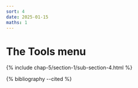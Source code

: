 ```yaml
---
sort: 4
date: 2025-01-15
maths: 1
---
```


# The Tools menu

{% include chap-5/section-1/sub-section-4.html %}

{% bibliography --cited %}


